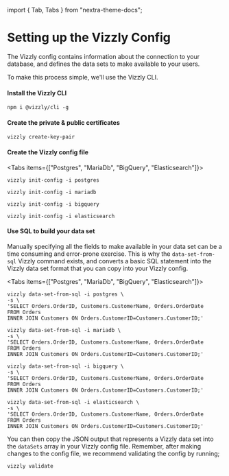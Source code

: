 import { Tab, Tabs } from "nextra-theme-docs";

# Setting up the Vizzly Config

The Vizzly config contains information about the connection to your database, and defines the data sets to make available to your users.

To make this process simple, we'll use the Vizzly CLI.

#### Install the Vizzly CLI

```
npm i @vizzly/cli -g
```

#### Create the private & public certificates

```
vizzly create-key-pair
```

#### Create the Vizzly config file

<Tabs items={["Postgres", "MariaDb", "BigQuery", "Elasticsearch"]}>
<Tab>

```
vizzly init-config -i postgres
```

</Tab>

<Tab>

```
vizzly init-config -i mariadb
```

</Tab>
<Tab>

```
vizzly init-config -i bigquery
```

</Tab>

<Tab>

```
vizzly init-config -i elasticsearch
```

</Tab>
</Tabs>

#### Use SQL to build your data set

Manually specifying all the fields to make available in your data set can be a time consuming and error-prone exercise.
This is why the `data-set-from-sql` Vizzly command exists, and converts a basic SQL statement into the Vizzly data set format
that you can copy into your Vizzly config.

<Tabs items={["Postgres", "MariaDb", "BigQuery", "Elasticsearch"]}>
<Tab>

```
vizzly data-set-from-sql -i postgres \
-s \
'SELECT Orders.OrderID, Customers.CustomerName, Orders.OrderDate
FROM Orders
INNER JOIN Customers ON Orders.CustomerID=Customers.CustomerID;'
```

</Tab>

<Tab>

```
vizzly data-set-from-sql -i mariadb \
-s \
'SELECT Orders.OrderID, Customers.CustomerName, Orders.OrderDate
FROM Orders
INNER JOIN Customers ON Orders.CustomerID=Customers.CustomerID;'
```

</Tab>
<Tab>

```
vizzly data-set-from-sql -i bigquery \
-s \
'SELECT Orders.OrderID, Customers.CustomerName, Orders.OrderDate
FROM Orders
INNER JOIN Customers ON Orders.CustomerID=Customers.CustomerID;'
```

</Tab>

<Tab>

```
vizzly data-set-from-sql -i elasticsearch \
-s \
'SELECT Orders.OrderID, Customers.CustomerName, Orders.OrderDate
FROM Orders
INNER JOIN Customers ON Orders.CustomerID=Customers.CustomerID;'
```

</Tab>
</Tabs>

You can then copy the JSON output that represents a Vizzly data set into the `dataSets` array in your Vizzly config file.
Remember, after making changes to the config file, we recommend validating the config by running;

```
vizzly validate
```
